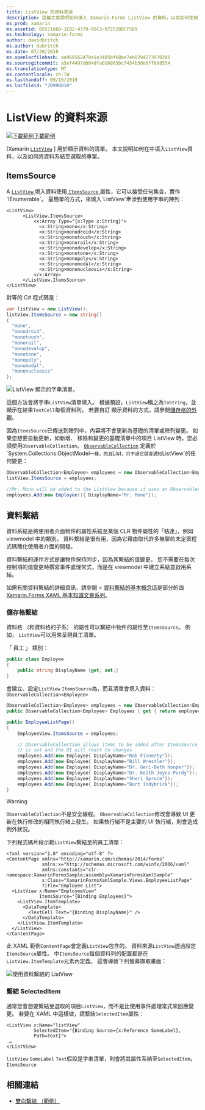 ```yaml
---
title: ListView 的資料來源
description: 這篇文章說明如何填入 Xamarin.Forms ListView 的資料，以及如何使用 ListView 中的資料繫結。
ms.prod: xamarin
ms.assetid: B5571660-1E82-4379-95C3-0725288CF5D9
ms.technology: xamarin-forms
author: davidbritch
ms.author: dabritch
ms.date: 07/30/2018
ms.openlocfilehash: aa968562470a1e3405bf68be7eb0294273970386
ms.sourcegitcommit: a5ef4497db04dfa016865bc7454b3de6ff088554
ms.translationtype: MT
ms.contentlocale: zh-TW
ms.lasthandoff: 09/15/2019
ms.locfileid: "70998018"
---
```

# <a name="listview-data-sources"></a>ListView 的資料來源

[![下載範例](~/media/shared/download.png)下載範例](https://docs.microsoft.com/samples/xamarin/xamarin-forms-samples/userinterface-listview-switchentrytwobinding)

[Xamarin [`ListView`](xref:Xamarin.Forms.ListView) ] 用於顯示資料的清單。 本文說明如何在中填入`ListView`資料，以及如何將資料系結至選取的專案。

## <a name="itemssource"></a>ItemsSource

A [ `ListView` ](xref:Xamarin.Forms.ListView)填入資料使用[ `ItemsSource` ](xref:Xamarin.Forms.ItemsView`1.ItemsSource)屬性，它可以接受任何集合，實作`IEnumerable`。 最簡單的方式，來填入`ListView`牽涉到使用字串的陣列：

```xaml
<ListView>
      <ListView.ItemsSource>
          <x:Array Type="{x:Type x:String}">
            <x:String>mono</x:String>
            <x:String>monodroid</x:String>
            <x:String>monotouch</x:String>
            <x:String>monorail</x:String>
            <x:String>monodevelop</x:String>
            <x:String>monotone</x:String>
            <x:String>monopoly</x:String>
            <x:String>monomodal</x:String>
            <x:String>mononucleosis</x:String>
          </x:Array>
      </ListView.ItemsSource>
</ListView>
```

對等的 C# 程式碼是：

```csharp
var listView = new ListView();
listView.ItemsSource = new string[]
{
  "mono",
  "monodroid",
  "monotouch",
  "monorail",
  "monodevelop",
  "monotone",
  "monopoly",
  "monomodal",
  "mononucleosis"
};
```

![](data-and-databinding-images/itemssource-simple.png "ListView 顯示的字串清單，")

這個方法會將字串`ListView`清單填入。 根據預設，`ListView`稱之為`ToString`，並顯示在結果`TextCell`每個資料列。 若要自訂 顯示資料的方式，請參閱[儲存格的外觀](~/xamarin-forms/user-interface/listview/customizing-cell-appearance.md)。

因為`ItemsSource`已傳送到陣列中，內容將不會更新為基礎的清單或陣列變更。 如果您想要自動更新，如新增、 移除和變更的基礎清單中的項目 ListView 時，您必須使用`ObservableCollection`。 [`ObservableCollection`](xref:System.Collections.ObjectModel.ObservableCollection`1) 定義於`System.Collections.ObjectModel`一樣，而且`List`，只不過它就會通知`ListView`的任何變更：

```csharp
ObservableCollection<Employee> employees = new ObservableCollection<Employee>();
listView.ItemsSource = employees;

//Mr. Mono will be added to the ListView because it uses an ObservableCollection
employees.Add(new Employee(){ DisplayName="Mr. Mono"});
```

## <a name="data-binding"></a>資料繫結

資料系結是將使用者介面物件的屬性系結至某個 CLR 物件屬性的「粘連」，例如 viewmodel 中的類別。 資料繫結是很有用，因為它藉由取代許多無聊的未定案程式碼簡化使用者介面的開發。

資料繫結的運作方式是讓物件保持同步，因為其繫結的值變更。 您不需要在每次控制項的值變更時撰寫事件處理常式，而是在 viewmodel 中建立系結並啟用系結。

如需有關資料繫結的詳細資訊，請參閱 <<c0> [ 資料繫結的基本概念](~/xamarin-forms/xaml/xaml-basics/data-binding-basics.md)這是部分的四[Xamarin.Forms XAML 基本知識文章系列](~/xamarin-forms/xaml/xaml-basics/index.md)。

### <a name="binding-cells"></a>儲存格繫結

資料格 （和資料格的子系） 的屬性可以繫結中物件的屬性至`ItemsSource`。 例如， `ListView`可以用來呈現員工清單。

「 員工 」 類別：

```csharp
public class Employee
{
    public string DisplayName {get; set;}
}
```

會建立、設定`ListView` `ItemsSource`為，而且清單會填入資料： `ObservableCollection<Employee>`

```csharp
ObservableCollection<Employee> employees = new ObservableCollection<Employee>();
public ObservableCollection<Employee> Employees { get { return employees; }}

public EmployeeListPage()
{
    EmployeeView.ItemsSource = employees;

    // ObservableCollection allows items to be added after ItemsSource
    // is set and the UI will react to changes
    employees.Add(new Employee{ DisplayName="Rob Finnerty"});
    employees.Add(new Employee{ DisplayName="Bill Wrestler"});
    employees.Add(new Employee{ DisplayName="Dr. Geri-Beth Hooper"});
    employees.Add(new Employee{ DisplayName="Dr. Keith Joyce-Purdy"});
    employees.Add(new Employee{ DisplayName="Sheri Spruce"});
    employees.Add(new Employee{ DisplayName="Burt Indybrick"});
}
```

> [!WARNING]
> `ObservableCollection`不是安全線程。 `ObservableCollection`修改會導致 UI 更新在執行修改的相同執行緒上發生。 如果執行緒不是主要的 UI 執行緒，則會造成例外狀況。

下列程式碼片段示範`ListView`繫結至的員工清單：

```xaml
<?xml version="1.0" encoding="utf-8" ?>
<ContentPage xmlns="http://xamarin.com/schemas/2014/forms"
             xmlns:x="http://schemas.microsoft.com/winfx/2006/xaml"
             xmlns:constants="clr-namespace:XamarinFormsSample;assembly=XamarinFormsXamlSample"
             x:Class="XamarinFormsXamlSample.Views.EmployeeListPage"
             Title="Employee List">
  <ListView x:Name="EmployeeView"
            ItemsSource="{Binding Employees}">
    <ListView.ItemTemplate>
      <DataTemplate>
        <TextCell Text="{Binding DisplayName}" />
      </DataTemplate>
    </ListView.ItemTemplate>
  </ListView>
</ContentPage>
```

此 XAML 範例`ContentPage`會定義`ListView`包含的。 資料來源`ListView`透過設定`ItemsSource`屬性。 中`ItemsSource`每個資料列的配置都是在`ListView.ItemTemplate`元素內定義。 這會導致下列螢幕擷取畫面：

![](data-and-databinding-images/bound-data.png "使用資料繫結的 ListView")

### <a name="binding-selecteditem"></a>繫結 SelectedItem

通常您會想要繫結至選取的項目`ListView`，而不是比使用事件處理常式來回應變更。 若要在 XAML 中這樣做，請繫結`SelectedItem`屬性：

```xaml
<ListView x:Name="listView"
          SelectedItem="{Binding Source={x:Reference SomeLabel},
          Path=Text}">
 …
</ListView>
```

`listView` `SomeLabel` `Text`假設是字串清單，則會將其屬性系結至`SelectedItem`。 `ItemsSource`

## <a name="related-links"></a>相關連結

- [雙向繫結 （範例）](https://docs.microsoft.com/samples/xamarin/xamarin-forms-samples/userinterface-listview-switchentrytwobinding)
